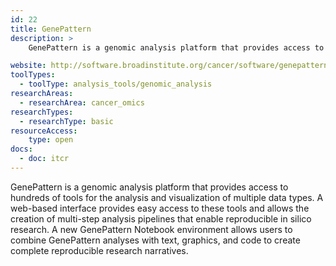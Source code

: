 ```yaml
---
id: 22
title: GenePattern
description: >
    GenePattern is a genomic analysis platform that provides access to hundreds of tools for the analysis and visualization of multiple data types.

website: http://software.broadinstitute.org/cancer/software/genepattern/
toolTypes:
  - toolType: analysis_tools/genomic_analysis
researchAreas:
  - researchArea: cancer_omics
researchTypes:
  - researchType: basic
resourceAccess:
    type: open
docs:
  - doc: itcr
---
```

GenePattern is a genomic analysis platform that provides access to hundreds of tools for the analysis and visualization of multiple data types. A web-based interface provides easy access to these tools and allows the creation of multi-step analysis pipelines that enable reproducible in silico research. A new GenePattern Notebook environment allows users to combine GenePattern analyses with text, graphics, and code to create complete reproducible research narratives.